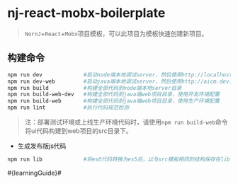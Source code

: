 ﻿nj-react-mobx-boilerplate
====

> `NornJ`+`React`+`Mobx`项目模板，可以此项目为模板快速创建新项目。

## 构建命令

```sh
npm run dev             #启动node端本地调试server，然后使用http://localhost:5004访问页面
npm run dev-web         #启动java端本地调试server，然后使用http://aicm.dev.jd.com:5004访问页面
npm run build           #构建全部代码到node端本地server目录
npm run build-web-dev   #构建全部代码到java端web项目目录，使用开发环境配置
npm run build-web       #构建全部代码到java端web项目目录，使用生产环境配置
npm run lint            #执行代码规范检测
```

> 注：部署测试环境或上线生产环境代码时，请使用`npm run build-web`命令将ui代码构建到web项目的src目录下。

* 生成发布版js代码

```sh
npm run lib             #将es6代码转换为es5后，以与src模板相同的结构保存在lib目录
```

#{learningGuide}#